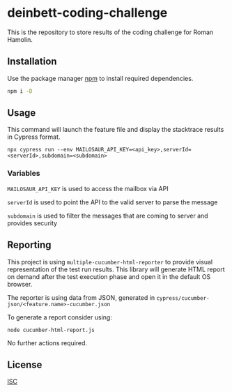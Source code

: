 # deinbett-coding-challenge

This is the repository to store results of the coding challenge for Roman Hamolin.

## Installation

Use the package manager [npm](https://docs.npmjs.com/downloading-and-installing-node-js-and-npm) to install required dependencies.

```bash
npm i -D
```

## Usage

This command will launch the feature file and display the stacktrace results in Cypress format.

```node
npx cypress run --env MAILOSAUR_API_KEY=<api_key>,serverId=<serverId>,subdomain=<subdomain>
```
### Variables

`MAILOSAUR_API_KEY` is used to access the mailbox via API

`serverId` is used to point the API to the valid server to parse the message

`subdomain` is used to filter the messages that are coming to server and provides security

## Reporting

This project is using `multiple-cucumber-html-reporter` to provide visual representation of the test run results. This library will generate HTML report on demand after the test execution phase and open it in the default OS browser.

The reporter is using data from JSON, generated in `cypress/cucumber-json/<feature.name>-cucumber.json`

To generate a report consider using:
```node
node cucumber-html-report.js
```

No further actions required.

## License

[ISC](https://www.isc.org/licenses/)
